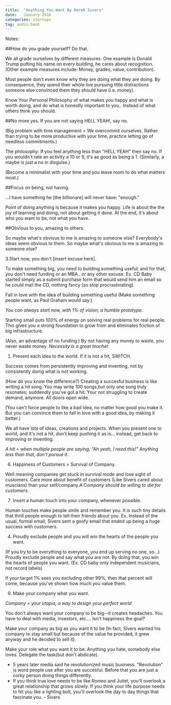 ```yaml
---
title:  "Anything You Want By Derek Sivers"
date:   January 2016 
categories: startups 
tag: audio-book
--- 
```


Notes: 


##How do you grade yourself? Do that.  

We all grade ourselves by different measures. One example is Donald Trump putting his name on every building, he cares about recognition. (Other example measures include: Money, grades, value, contribution).

Most people don't even know why they are doing what they are doing. By consequence, they spend their whole live pursuing little distractions someone else convinced them they should have (i.e. money). 

Know Your Personal Philosophy of what makes you happy and what is worth doing, and do what is honestly important to you.. Instead of what others think you should.

##No more yes. If you are not saying HELL YEAH!, say no.

(Big problem with time management = We overcommit ourselves. Rather than trying to be more productive with your time, practice letting go of needless commitments.)

The philosophy: If you feel anything less than "HELL YEAH" then say no. If you wouldn't rate an activity a 10 or 9, it's as good as being a 1. (Similarly, a maybe is just a no in disguise.) 

(Become a minimalist with your time and you leave room to do what matters most.) 


##Focus on being, not having. 

...I have something he [the billionare] will never have: "enough."

Point of doing anything is because it makes you happy. Life is about the the joy of learning and doing, not about getting it done. At the end, it's about who you want to be, not what you have.

##Obvious to you, amazing to others. 

So maybe what's obvious to me is amazing to someone else?
Everybody's ideas seem obvious to them. So maybe what's obvious to me is amazing to someone else?





3.Start now, you don't [insert excuse here].

To make something big, you need to building something useful; and for that, you don't need funding or an MBA.. or any other excuse. Ex. CD Baby started simply as a submit purchase form that would send him an email so he could mail the CD, nothing fancy (so stop procrastinating).

Fall in love with the idea of building something useful (Make something people want, as Paul Graham would say.)

*You can always start now, with 1% of vision; a humble prototype.*

Starting small puts 100% of energy on solving real problems for real people. This gives you a strong foundation to grow from and eliminates friction of big infrastructure.

(Also, an advantage of no funding:) By not having any money to waste, you never waste money. *Necessity is a great teacher.*

1. Present each idea to the world. If it is not a hit, SWITCH. 

Success comes from persistently improving and inventing, not by consistently doing what is not working.

(How do you know the difference?) Creating a succesful business is like writing a hit song. You may write 100 songs,but only one song truly resonates; suddendly you've got a hit. Your not struggling to create demand, anymore. All doors open wide. 

(You can't force people to like a bad idea, no matter how good you make it. But you can convince them to fall in love with a good idea, by making it better.)

We all have lots of ideas, creations and projects. When you present one to world, and it's not a hit, don't keep pushing it as is... instead, get back to improving or inventing. 

*A hit = when multiple people are saying,  "Ah yeah, I need this!" Anything less than that, don't pursue it.*


6. Happiness of Customers > Survival of Company.

Well meaning companies get stuck in survival mode and lose sight of customers. Care more about benefit of customers (Like Sivers cared about muscians) than your self/company.*A Company should be willing to die for customers.*


7. Insert a human touch into your company, whenever possible. 

Human touches make people smile and remember you. It is such tiny details that thrill people enough to tell their friends about you. Ex. Instead of the usual, formal email, Sivers sent a goofy email that ended up being a huge success with customers. 

4. Proudly exclude people and you will win the hearts of the people you want.

(If you try to be everything to everyone, you end up serving no one, so...) Proudly exclude people and say what you are not. By doing that, you win the hearts of people you want. (Ex. CD baby only independent musicians, not record labels)

If your target 1% sees you excluding other 99%, then that percent will come, because you've shown how much you value them. 

9. Make your company what you want.

*Company = your utopia, a way to design your perfect world*

You don't always want your company to be big--it creates headaches. You have to deal with media, investors, etc.... Isn't happiness the goal?

Make your company as big as you want it to be (In fact, Sivers wanted his company to stay small but because of the value he provided, it grew anyway and he decided to sell it).

Make your role what you want it to be. Anything you hate, somebody else loves. Delegate the task(but don't abdicate). 


- 5 years later media said he revolutionized music business. "Revolution" is word people use after you are succesful. Before that you are just a corky person doing things differently.
- If you think true love needs to be like Romeo and Juliet, you'll overlook a great relationship that grows slowly. If you think your life purpose needs to hit you like a lighting bolt, you'll overlook the day to day things that fascinate you. - Sivers


